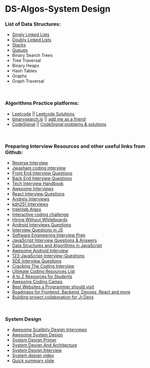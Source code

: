 # DS-Algos-System Design


### List of Data Structures:
* [Singly Linked Lists](https://github.com/osgood1024/DS-and-Algos/blob/master/Data_Structures/singly_linkedlists.js)
* [Doubly Linked Lists](https://github.com/osgood1024/DS-and-Algos/blob/master/Data_Structures/doubly_linkedlists.js)
* [Stacks](https://github.com/osgood1024/DS-and-Algos/blob/master/Data_Structures/stacks.js)
* [Queues](https://github.com/osgood1024/DS-and-Algos/blob/master/Data_Structures/queues.js)
* Binary Search Trees
* Tree Traversal
* Binary Heaps
* Hash Tables 
* Graphs
* Graph Traversal

<br/>

### Algorithms Practice platforms:
* [Leetcode](https://leetcode.com/problemset/all/) || [Leetcode Solutions](https://github.com/osgood1024/DS-and-Algos/tree/master/Leetcode) 
* [binarysearch.io](https://binarysearch.io/) || [add me as a friend](https://binarysearch.io/@/the_goodone)
* [CodeSignal](https://codesignal.com/) || [CodeSignal problems & solutions](https://github.com/osgood1024/DS-and-Algos/tree/master/Code_Signal)

<br/>

### Preparing Interview Resources and other useful links from Github:
* [Reverse Interview](https://github.com/viraptor/reverse-interview)
* [Jwasham coding interview](https://github.com/jwasham/coding-interview-university)
* [Front End Interview Questions](https://github.com/h5bp/Front-end-Developer-Interview-Questions) 
* [Back End Interview Questions](https://github.com/arialdomartini/Back-End-Developer-Interview-Questions)
* [Tech Interview Handbook](https://yangshun.github.io/tech-interview-handbook/)
* [Awesome Interviews](https://github.com/MaximAbramchuck/awesome-interview-questions)
* [React Interview Questions](https://github.com/sudheerj/reactjs-interview-questions)
* [Andreis Interviews](https://github.com/andreis/interview)
* [kdn251 Interviews](https://github.com/kdn251/interviews)
* [trekhleb Algos](https://github.com/trekhleb/javascript-algorithms)
* [Interactive coding challenge](https://github.com/donnemartin/interactive-coding-challenges)
* [Hiring Without Whiteboards](https://github.com/poteto/hiring-without-whiteboards)
* [Android Interviews Questions](https://github.com/MindorksOpenSource/android-interview-questions)
* [Interview Questions in JS](https://github.com/kennymkchan/interview-questions-in-javascript)
* [Software Engineering Interview Prep](https://github.com/orrsella/soft-eng-interview-prep)
* [JavaScript Interview Questions & Answers](https://github.com/sudheerj/javascript-interview-questions)
* [Data Structures and Algorithms in JavaScript](https://github.com/amejiarosario/dsa.js-data-structures-algorithms-javascript)
* [Awesome Android Interview](https://github.com/JsonChao/Awesome-Android-Interview)
* [123-JavaScript-Interview-Questions](https://github.com/ganqqwerty/123-Essential-JavaScript-Interview-Questions)
* [SDE Interview Questions](https://github.com/rishabh115/SDE-Interview-Questions)
* [Cracking The Coding Interview](https://github.com/careercup/CtCI-6th-Edition)
* [Ultimate Coding Resources List](https://github.com/PizzaPokerGuy/ultimate-coding-resources)
* [A to Z Resources for Students](https://github.com/dipakkr/A-to-Z-Resources-for-Students#16-frontend-web-development)
* [Awesome Coding Camps](https://github.com/theodesp/awesome-coding-camps)
* [Best Websites a Programmer should visit](https://github.com/sdmg15/Best-websites-a-programmer-should-visit)
* [Roadmaps for Frontend, Backend, Devops ,React and more](https://roadmap.sh/)
* [Building project collaboration for Jr.Devs](https://the-collab-lab.codes/)

<br/>

### System Design 
* [Awesome Scalibity Design Interviews](https://github.com/binhnguyennus/awesome-scalability)
* [Awesome System Design](https://github.com/madd86/awesome-system-design)
* [System Design Primer](https://github.com/donnemartin/system-design-primer)
* [System Design And Architecture](https://github.com/puncsky/system-design-and-architecture)
* [System Design Interview](https://github.com/checkcheckzz/system-design-interview)
* [System design video](https://www.youtube.com/playlist?list=PL4KdJM8LzAMecwInbBK5GJ3Anz-ts75RQ)
* [Quick summary slide](https://docs.google.com/presentation/d/1UMDZtvgYUksip_Jx1nzAuDYAPeaoB4heYZr6gbyjvb8/mobilepresent?slide=id.g85adf1d4a5_0_1392)